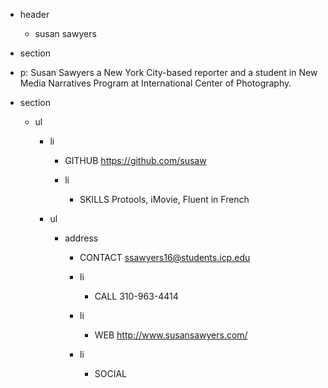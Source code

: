 * header
  * susan sawyers

* section
 * p: Susan Sawyers a New York City-based reporter and a student in New Media Narratives Program at International Center of Photography.

* section
  * ul
    * li
      * GITHUB    https://github.com/susaw  

      * li
        * SKILLS     Protools, iMovie, Fluent in French

    * ul
      * address
          * CONTACT ssawyers16@students.icp.edu

          * li
            * CALL         310-963-4414

          * li
            * WEB         http://www.susansawyers.com/

          * li
            * SOCIAL
